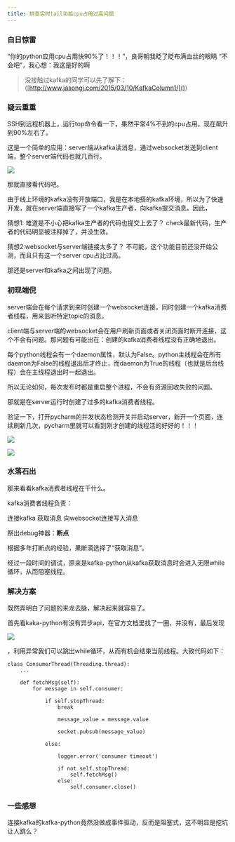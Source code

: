 ```yaml
---
title: 排查实时tail功能cpu占用过高问题
---
```


### 白日惊雷
“你的python应用cpu占用快90%了！！！”，良哥朝我眨了眨布满血丝的眼睛
“不会吧”，我心想：我这是好的啊

> 没接触过kafka的同学可以先了解下：([http://www.jasongj.com/2015/03/10/KafkaColumn1/]())

### 疑云重重
SSH到远程机器上，运行top命令看一下，果然平常4%不到的cpu占用，现在飙升到90%左右了。

这是一个简单的应用：server端从kafka读消息，通过websocket发送到client端，整个server端代码也就几百行。

 ![][image-1]

那就直接看代码吧。

由于线上环境的kafka没有开放端口，我是在本地搭的kafka环境，所以为了快速开发，就在server端直接写了一个kafka生产者，向kafka提交消息。因此，

猜想1: 难道是不小心把kafka生产者的代码也提交上去了？
check最新代码，生产者的代码明显被注释掉了，并没生效。

猜想2:websocket与server端链接太多了？
不可能，这个功能目前还没开始公测，而且只有这一个server cpu占比过高。

那还是server和kafka之间出现了问题。

### 初现端倪

server端会在每个请求到来时创建一个websocket连接，同时创建一个kafka消费者线程，用来监听特定topic的消息。

client端与server端的websocket会在用户刷新页面或者关闭页面时断开连接，这个不会有问题。那问题有可能出在：创建的kafka消费者线程没有正确地退出。

每个python线程会有一个daemon属性，默认为False。python主线程会在所有daemon为False的线程退出后才终止，而daemon为True的线程（也就是后台线程）会在主线程退出时一起退出。

所以无论如何，每次发布时都是重启整个进程，不会有资源回收失败的问题。

那就是在server运行时创建了过多的kafka消费者线程。

验证一下，打开pycharm的并发状态检测开关并启动server，新开一个页面，连续刷新几次，pycharm里就可以看到刚才创建的线程活的好好的！！！


 ![][image-2]


 ![][image-3]



### 水落石出

那来看看kafka消费者线程在干什么。

kafka消费者线程负责：

连接kafka
获取消息
向websocket连接写入消息

祭出debug神器：**断点**

根据多年打断点的经验，果断滴选择了“获取消息”。

经过一段时间的调试，原来是kafka-python从kafka获取消息时会进入无限while循环，从而阻塞线程。

### 解决方案

既然弄明白了问题的来龙去脉，解决起来就容易了。

首先看kaka-python有没有异步api，在官方文档里找了一圈，并没有，最后发现

  ![][image-4]

，利用异常我们可以跳出while循环，从而有机会结束当前线程。大致代码如下：

	class ConsumerThread(Threading.thread):
		...
	
		def fetchMsg(self):
			for message in self.consumer:
	
				if self.stopThread:
					break
	
					message_value = message.value
	
					socket.pubsub(message_value)
	
				else:
	
					logger.error('consumer timeout')
	
					if not self.stopThread:
						self.fetchMsg()
					else:
						self.consumer.close()


### 一些感想
连接kafka的kafka-python竟然没做成事件驱动，反而是阻塞式，这不明显是挖坑让人跳么？











[image-1]:	http://thumbnail0.baidupcs.com/thumbnail/41068cd358a4c1e54fccccc0c8a21f7a?fid=2131476654-250528-859482810738643&time=1461927600&rt=sh&sign=FDTAER-DCb740ccc5511e5e8fedcff06b081203-w6bIrlSrrhUo91Kz/TJ9PCJOZow=&expires=8h&chkv=0&chkbd=0&chkpc=&dp-logid=2778970785619369205&dp-callid=0&size=c710_u400&quality=100
[image-2]:	http://thumbnail0.baidupcs.com/thumbnail/5b6e68007fd95f5665165cc17c376994?fid=2131476654-250528-451475596297432&time=1461927600&rt=sh&sign=FDTAER-DCb740ccc5511e5e8fedcff06b081203-2ZhV9Lc80SiGzN8rCoiRw9/b93k=&expires=8h&chkv=0&chkbd=0&chkpc=&dp-logid=2778988517329714021&dp-callid=0&size=c710_u400&quality=100
[image-3]:	http://img4.imgtn.bdimg.com/it/u=157241173,3207275343&fm=21&gp=0.jpg
[image-4]:	http://thumbnail0.baidupcs.com/thumbnail/f5b97157ebc4afe2558679b624053633?fid=2131476654-250528-1095680773004622&time=1461927600&rt=sh&sign=FDTAER-DCb740ccc5511e5e8fedcff06b081203-EK6Wms6ddskmVZifO0UJSHTA2+A=&expires=8h&chkv=0&chkbd=0&chkpc=&dp-logid=2779005777808797132&dp-callid=0&size=c710_u400&quality=100